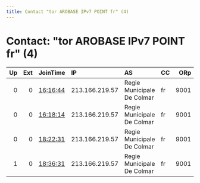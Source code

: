```yaml
---
title: Contact "tor AROBASE IPv7 POINT fr" (4)
---
```


# Contact: "tor AROBASE IPv7 POINT fr" (4)

|   Up |   Ext | JoinTime                                                                                            | IP             | AS                         | CC   |   ORp |   Dirp | OS    | Version   | Nickname          |   eFamMembers |
|-----:|------:|:----------------------------------------------------------------------------------------------------|:---------------|:---------------------------|:-----|------:|-------:|:------|:----------|:------------------|--------------:|
|    0 |     0 | [16:16:44](https://metrics.torproject.org/rs.html#details/79C9A015FB59036C0AEBB77B894003C9A5E10D23) | 213.166.219.57 | Regie Municipale De Colmar | fr   |  9001 |      0 | Linux | 0.3.3.9   | HelloFromAsgardia |             1 |
|    0 |     0 | [16:18:14](https://metrics.torproject.org/rs.html#details/323F2555393E7873AC88752CF9D81D6E9FF2DE3A) | 213.166.219.57 | Regie Municipale De Colmar | fr   |  9001 |      0 | Linux | 0.3.3.9   | HelloFromAsgardia |             1 |
|    0 |     0 | [18:22:31](https://metrics.torproject.org/rs.html#details/2D4CFEC4BFABB412AD9FCBAC608CD94F2575989D) | 213.166.219.57 | Regie Municipale De Colmar | fr   |  9001 |      0 | Linux | 0.3.3.9   | H4ckM3            |             1 |
|    1 |     0 | [18:36:31](https://metrics.torproject.org/rs.html#details/4B2C3CAE63FF4AEBEFC92B307A39E93F81351B9A) | 213.166.219.57 | Regie Municipale De Colmar | fr   |  9001 |      0 | Linux | 0.3.3.9   | H4ckM3            |             1 |
